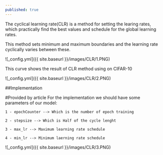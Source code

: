 ```yaml
---
published: true
---
```

The cyclical learning rate(CLR) is a method for setting the learing rates, which practically find the best values and schedule for the global learning rates.

This method sets minimum and maximum boundaries and the learning rate cyclically varies between these.

![_config.yml]({{ site.baseurl }}/images/CLR/1.PNG)


This curve shows the result of CLR method using on CIFAR-10

![_config.yml]({{ site.baseurl }}/images/CLR/2.PNG)

##Implementation

#Provided by article
For the implementation we should have some parameters of our model:

    1 - epochCounter --> Which is the number of epoch training 

    2 - stepsize --> Which is Half of the cycle lenght

	3 - max_lr --> Maximum learning rate schedule
	
    4 - min_lr --> Minimum laerning rate schedule

![_config.yml]({{ site.baseurl }}/images/CLR/3.PNG)

